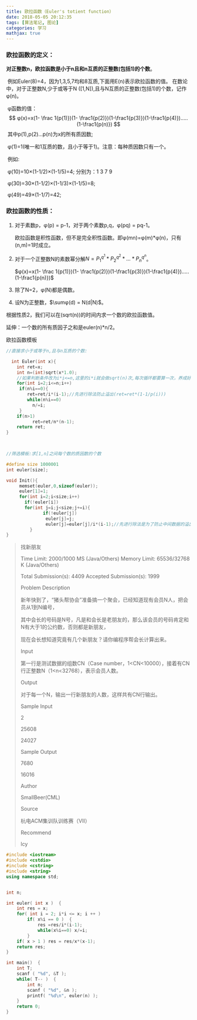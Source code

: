 ```yaml
---
title: 欧拉函数（Euler's totient function）
date: 2018-05-05 20:12:35
tags: [算法笔记, 图论]
categories: 学习
mathjax: true
---
```






### 欧拉函数的定义：

​	**对正整数n，欧拉函数是小于n且和n互质的正整数(包括1)的个数**。

​	例如Euler(8)=4，因为1,3,5,7均和8互质,下面用E(n)表示欧拉函数的值。
​	在数论中，对于正整数N,少于或等于N ([1,N]),且与N互质的正整数(包括1)的个数，记作φ(n)。

​	φ函数的值：​
$$
φ(x)=x(1- \frac 1{p(1)})(1- \frac1{p(2)})(1-\frac1{p(3)})(1-\frac1{p(4)})…..(1-\frac1{p(n)})
$$
​	其中p(1),p(2)…p(n)为x的所有质因数;

​	φ(1)=1(唯一和1互质的数，且小于等于1)。注意：每种质因数只有一个。

​     例如:

​         φ(10)=10×(1-1/2)×(1-1/5)=4; 分别为：1 3 7 9

​         φ(30)=30×(1-1/2)×(1-1/3)×(1-1/5)=8;

​         φ(49)=49×(1-1/7)=42;

 

### 欧拉函数的性质：

1. 对于素数p，φ(p) = p-1，对于两个素数p,q，φ(pq) = pq-1。

   欧拉函数是积性函数，但不是完全积性函数。即φ(mn)=φ(m)*φ(n)，只有(n,m)=1时成立。

2. 对于一个正整数N的素数幂分解$N = {P_1}^{q^1}*{P_2}^{q^2}*...*{P_n}^{q^n}$。

   $φ(x)=x(1- \frac 1{p(1)})(1- \frac1{p(2)})(1-\frac1{p(3)})(1-\frac1{p(4)})…..(1-\frac1{p(n)})$

3. 除了N=2，φ(N)都是偶数。

4. 设N为正整数，$\sumφ(d) = N(d|N)$。

根据性质2，我们可以在(sqrt(n))的时间内求一个数的欧拉函数值。

延伸：一个数的所有质因子之和是euler(n)*n/2。



欧拉函数模板

```c++
//直接求小于或等于n,且与n互质的个数:

  int Euler(int x){
    int ret=x;
    int n=(int)sqrt(x*1.0);
    //如果判断条件改为i*i<=n,这里的i*i就会做sqrt(n)次,每次循环都要算一次，养成好习惯 
    for(int i=2;i<=n;i++)
     if(n%i==0){
        ret=ret/i*(i-1);//先进行除法防止溢出(ret=ret*(1-1/p(i)))
        while(n%i==0)
          n/=i;
     }
    if(n>1)
          ret=ret/n*(n-1);
    return ret;
}

 

//筛选模板:求[1,n]之间每个数的质因数的个数

#define size 1000001
int euler[size];

void Init(){
     memset(euler,0,sizeof(euler));
     euler[1]=1;
     for(int i=2;i<size;i++)
       if(!euler[i])
       for(int j=i;j<size;j+=i){
              if(!euler[j])
               euler[j]=j;
               euler[j]=euler[j]/i*(i-1);//先进行除法是为了防止中间数据的溢出
         }
}
```



> 找新朋友
>
> Time Limit: 2000/1000 MS (Java/Others) Memory Limit: 65536/32768 K (Java/Others)
>
> Total Submission(s): 4409 Accepted Submission(s): 1999
>
> Problem Description
>
> 新年快到了，“猪头帮协会”准备搞一个聚会，已经知道现有会员N人，把会员从1到N编号，
>
> 其中会长的号码是N号，凡是和会长是老朋友的，那么该会员的号码肯定和N有大于1的公约数，否则都是新朋友，
>
> 现在会长想知道究竟有几个新朋友？请你编程序帮会长计算出来。
>
>  
>
> Input
>
> 第一行是测试数据的组数CN（Case number，1<CN<10000），接着有CN行正整数N（1<n<32768），表示会员人数。
>
>  
>
> Output
>
> 对于每一个N，输出一行新朋友的人数，这样共有CN行输出。
>
>  
>
> Sample Input
>
> 2
>
> 25608
>
> 24027
>
>  
>
> Sample Output
>
> 7680
>
> 16016
>
>  
>
> Author
>
> SmallBeer(CML)
>
>  
>
> Source
>
> 杭电ACM集训队训练赛（VII）
>
>  
>
> Recommend
>
> lcy



```c++
#include <iostream>
#include <cstdio>
#include <cstring>
#include <string>
using namespace std;


int n;  

int euler( int x )  {  
    int res = x;  
    for( int i = 2; i*i <= x; i ++ )  
        if( x%i == 0 )  {  
            res =res/i*(i-1);  
            while(x%i==0) x/=i;  
        }  
    if( x > 1 ) res = res/x*(x-1);  
    return res;  
}  

int main()  {  
    int T;  
    scanf ( "%d", &T );  
    while( T-- )  {  
        int n;  
        scanf ( "%d", &n );  
        printf( "%d\n", euler(n) );  
    }  
    return 0;  
}  



```